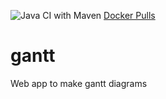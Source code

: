 ![Java CI with Maven](https://github.com/cnieg/gantt/workflows/Java%20CI%20with%20Maven/badge.svg) [Docker Pulls](https://img.shields.io/docker/pulls/cnieg/gantt)

# gantt
Web app to make gantt diagrams
